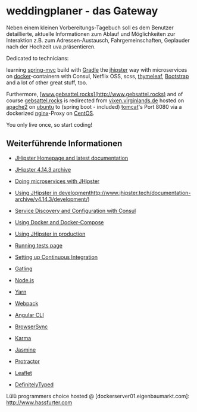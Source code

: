 # weddingplaner - das Gateway

Neben einem kleinen Vorbereitungs-Tagebuch soll es dem Benutzer detaillierte, aktuelle Informationen zum Ablauf und Möglichkeiten
zur Interaktion z.B. zum Adressen-Austausch, Fahrgemeinschaften, Geplauder nach der Hochzeit uva.präsentieren.

Dedicated to technicians:

learning [spring-mvc](https://docs.spring.io/spring/docs/current/spring-framework-reference/web.html) build with
[Gradle](https://de.wikipedia.org/wiki/Gradle) the [jhipster](https://hipster.tech) way with microservices on
[docker](https://de.wikipedia.org/wiki/Docker_(Software))-containern with Consul, Netflix OSS, scss,
[thymeleaf](https://www.thymeleaf.org), [Bootstrap](http://holdirbootstrap.de) and a lot of other great stuff, too.

Furthermore, [www.gebsattel.rocks](http://www.gebsattel.rocks) and of course [gebsattel.rocks](http://gebsattel.rocks) is redirected
from [vixen.virginlands.de](http://vixen.virginlands.de) hosted on [apache2](https://de.wikipedia.org/wiki/Apache_HTTP_Server) on
[ubuntu](https://www.ubuntu.com/server) to (spring boot - included) [tomcat](https://de.wikipedia.org/wiki/Apache_Tomcat)'s Port 8080
via a dockerized [nginx](https://www.nginx.com/resources/wiki/)-Proxy on [CentOS](https://www.centos.org/).

You only live once, so start coding!


## Weiterführende Informationen

- [JHipster Homepage and latest documentation](http://www.jhipster.tech)
- [JHipster 4.14.3 archive](http://www.jhipster.tech/documentation-archive/v4.14.3)
- [Doing microservices with JHipster](http://www.jhipster.tech/documentation-archive/v4.14.3/microservices-architecture/)
- [Using JHipster in development]()http://www.jhipster.tech/documentation-archive/v4.14.3/development/)
- [Service Discovery and Configuration with Consul](http://www.jhipster.tech/documentation-archive/v4.14.3/microservices-architecture/#consul)
- [Using Docker and Docker-Compose](http://www.jhipster.tech/documentation-archive/v4.14.3/docker-compose)
- [Using JHipster in production](http://www.jhipster.tech/documentation-archive/v4.14.3/production/)
- [Running tests page](http://www.jhipster.tech/documentation-archive/v4.14.3/running-tests/)
- [Setting up Continuous Integration](http://www.jhipster.tech/documentation-archive/v4.14.3/setting-up-ci/)



- [Gatling](http://gatling.io/)
- [Node.js](https://nodejs.org/)
- [Yarn](https://yarnpkg.org/)
- [Webpack](https://webpack.github.io/)
- [Angular CLI](https://cli.angular.io/)
- [BrowserSync](http://www.browsersync.io/)
- [Karma](http://karma-runner.github.io/)
- [Jasmine](http://jasmine.github.io/2.0/introduction.html)
- [Protractor](https://angular.github.io/protractor/)
- [Leaflet](http://leafletjs.com/)
- [DefinitelyTyped](http://definitelytyped.org/)


Lülü programmers choice hosted @ [dockerserver01.eigenbaumarkt.com]: http://www.hassfurter.com

